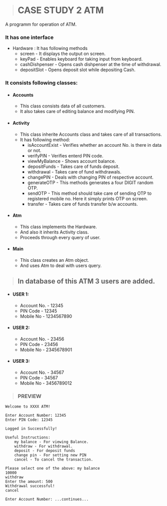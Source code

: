 > # CASE STUDY 2 ATM

A programm for operation of ATM.

### It has one interface

- Hardware : It has following methods
  - screen - It displays the output on screen.
  - keyPad - Enables keyboard for taking input from keyboard.
  - cashDishpenser - Opens cash dishpenser at the time of withdrawal.
  - depositSlot - Opens deposit slot while depositing Cash.

### It consists following classes:

- #### Accounts
  - This class consists data of all customers.
  - It also takes care of editing balance and modifying PIN.
- #### Activity

  - This class inherite Accounts class and takes care of all transactions.
  - It has following method:
    - isAccountExist - Verifies whether an account No. is there in data or not.
    - verifyPIN - Verifies enterd PIN code.
    - viewMyBalance - Shows account balance.
    - depositFunds - Takes care of funds deposit.
    - withdrawal - Takes care of fund withdrawals.
    - changePIN - Deals with changing PIN of respective account.
    - generateOTP - This methods generates a four DIGIT random OTP.
    - sendOTP - This method should take care of sending OTP to registered mobile no. Here it simply prints OTP on screen.
    - transfer - Takes care of funds transfer b/w accounts.

- #### Atm

  - This class implements the Hardware.
  - And also it inherits Activity class.
  - Proceeds through every query of user.

- #### Main
  - This class creates an Atm object.
  - And uses Atm to deal with users query.

> ## In database of this ATM 3 users are added.

- #### USER 1:
  - Account No. - 12345
  - PIN Code - 12345
  - Mobile No - 1234567890
- #### USER 2:
  - Account No. - 23456
  - PIN Code - 23456
  - Mobile No - 2345678901
- #### USER 3:
  - Account No. - 34567
  - PIN Code - 34567
  - Mobile No - 3456789012

> ### PREVIEW

    Welcome to XXXX ATM!

    Enter Account Number: 12345
    Enter PIN Code: 12345

    Logged in Successfully!

    Useful Instructions:
        my balance - For viewing Balance.
        withdraw - For withdrawal.
        deposit - For deposit funds
        change pin - For setting new PIN
        cancel - To cancel the transaction.

    Please select one of the above: my balance
    10000
    withdraw
    Enter the amount: 500
    Withdrawal successful!
    cancel

    Enter Account Number: ...continues...
